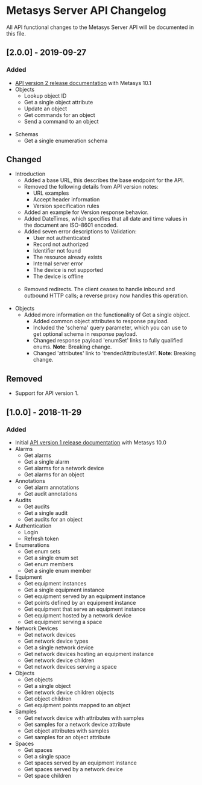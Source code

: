 # Metasys Server API Changelog

All API functional changes to the Metasys Server API will be documented in this file.

## [2.0.0] - 2019-09-27

### Added

- [API version 2 release documentation](https://metasys-server.github.io/api-landing/api/v2/#) with Metasys 10.1
- Objects
  - Lookup object ID
  - Get a single object attribute
  - Update an object
  - Get commands for an object
  - Send a command to an object<br><br>
- Schemas
  - Get a single enumeration schema

## Changed

- Introduction
  - Added a base URL, this describes the base endpoint for the API.
  - Removed the following details from API version notes:
    - URL examples
    - Accept header information
    - Version specification rules
  - Added an example for Version response behavior.
  - Added DateTimes, which specifies that all date and time values in the document are ISO-8601 encoded.
  - Added seven error descriptions to Validation:
    - User not authenticated
    - Record not authorized
    - Identifier not found
    - The resource already exists
    - Internal server error
    - The device is not supported
    - The device is offline<br><br>
  - Removed redirects. The client ceases to handle inbound and outbound HTTP calls; a reverse proxy now handles this operation.<br><br>
- Objects
  - Added more information on the functionality of Get a single object.
    - Added common object attributes to response payload.
    - Included the 'schema' query parameter, which you can use to get optional schema in response payload.
    - Changed response payload 'enumSet' links to fully qualified enums. **Note**: Breaking change.
    - Changed 'attributes' link to 'trendedAttributesUrl'. **Note**: Breaking change.

## Removed

- Support for API version 1.

## [1.0.0] - 2018-11-29

### Added

- Initial [API version 1 release documentation](https://metasys-server.github.io/api-landing/api/v1/#) with Metasys 10.0
- Alarms
  - Get alarms
  - Get a single alarm
  - Get alarms for a network device
  - Get alarms for an object
- Annotations
  - Get alarm annotations
  - Get audit annotations
- Audits
  - Get audits
  - Get a single audit
  - Get audits for an object
- Authentication
  - Login
  - Refresh token
- Enumerations
  - Get enum sets
  - Get a single enum set
  - Get enum members
  - Get a single enum member
- Equipment
  - Get equipment instances
  - Get a single equipment instance
  - Get equipment served by an equipment instance
  - Get points defined by an equipment instance
  - Get equipment that serve an equipment instance
  - Get equipment hosted by a network device
  - Get equipment serving a space
- Network Devices
  - Get network devices
  - Get network device types
  - Get a single network device
  - Get network devices hosting an equipment instance
  - Get network device children
  - Get network devices serving a space
- Objects
  - Get objects
  - Get a single object
  - Get network device children objects
  - Get object children
  - Get equipment points mapped to an object
- Samples
  - Get network device with attributes with samples
  - Get samples for a network device attribute
  - Get object attributes with samples
  - Get samples for an object attribute
- Spaces
  - Get spaces
  - Get a single space
  - Get spaces served by an equipment instance
  - Get spaces served by a network device
  - Get space children
